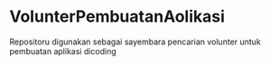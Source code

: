 # VolunterPembuatanAolikasi
Repositoru digunakan sebagai sayembara pencarian volunter untuk pembuatan aplikasi dicoding
